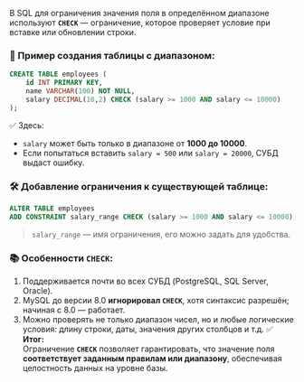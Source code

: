 В SQL для ограничения значения поля в определённом диапазоне используют **`CHECK`** — ограничение, которое проверяет условие при вставке или обновлении строки.
### 📌 Пример создания таблицы с диапазоном:
```sql
CREATE TABLE employees (
    id INT PRIMARY KEY,
    name VARCHAR(100) NOT NULL,
    salary DECIMAL(10,2) CHECK (salary >= 1000 AND salary <= 10000)
);
```
✅ Здесь:
- `salary` может быть только в диапазоне от **1000 до 10000**.
- Если попытаться вставить `salary = 500` или `salary = 20000`, СУБД выдаст ошибку.
### 🛠 Добавление ограничения к существующей таблице:
```sql
ALTER TABLE employees
ADD CONSTRAINT salary_range CHECK (salary >= 1000 AND salary <= 10000);
```
> `salary_range` — имя ограничения, его можно задать для удобства.
### 📚 Особенности `CHECK`:
1. Поддерживается почти во всех СУБД (PostgreSQL, SQL Server, Oracle).
2. MySQL до версии 8.0 **игнорировал `CHECK`**, хотя синтаксис разрешён; начиная с 8.0 — работает.
3. Можно проверять не только диапазон чисел, но и любые логические условия: длину строки, даты, значения других столбцов и т.д.
✅ **Итог:**  
Ограничение **`CHECK`** позволяет гарантировать, что значение поля **соответствует заданным правилам или диапазону**, обеспечивая целостность данных на уровне базы.